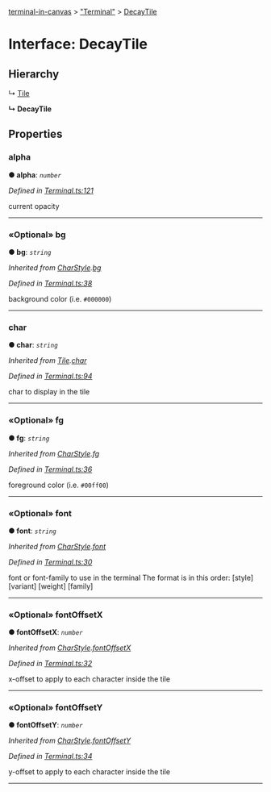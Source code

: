 [terminal-in-canvas](../README.md) > ["Terminal"](../modules/_terminal_.md) > [DecayTile](../interfaces/_terminal_.decaytile.md)



# Interface: DecayTile

## Hierarchy


↳  [Tile](_terminal_.tile.md)

**↳ DecayTile**








## Properties
<a id="alpha"></a>

###  alpha

**●  alpha**:  *`number`* 

*Defined in [Terminal.ts:121](https://github.com/danikaze/terminal-in-canvas/blob/6c46a1f/src/Terminal.ts#L121)*



current opacity




___

<a id="bg"></a>

### «Optional» bg

**●  bg**:  *`string`* 

*Inherited from [CharStyle](_terminal_.charstyle.md).[bg](_terminal_.charstyle.md#bg)*

*Defined in [Terminal.ts:38](https://github.com/danikaze/terminal-in-canvas/blob/6c46a1f/src/Terminal.ts#L38)*



background color (i.e. `#000000`)




___

<a id="char"></a>

###  char

**●  char**:  *`string`* 

*Inherited from [Tile](_terminal_.tile.md).[char](_terminal_.tile.md#char)*

*Defined in [Terminal.ts:94](https://github.com/danikaze/terminal-in-canvas/blob/6c46a1f/src/Terminal.ts#L94)*



char to display in the tile




___

<a id="fg"></a>

### «Optional» fg

**●  fg**:  *`string`* 

*Inherited from [CharStyle](_terminal_.charstyle.md).[fg](_terminal_.charstyle.md#fg)*

*Defined in [Terminal.ts:36](https://github.com/danikaze/terminal-in-canvas/blob/6c46a1f/src/Terminal.ts#L36)*



foreground color (i.e. `#00ff00`)




___

<a id="font"></a>

### «Optional» font

**●  font**:  *`string`* 

*Inherited from [CharStyle](_terminal_.charstyle.md).[font](_terminal_.charstyle.md#font)*

*Defined in [Terminal.ts:30](https://github.com/danikaze/terminal-in-canvas/blob/6c46a1f/src/Terminal.ts#L30)*



font or font-family to use in the terminal The format is in this order: [style] [variant] [weight] [family]




___

<a id="fontoffsetx"></a>

### «Optional» fontOffsetX

**●  fontOffsetX**:  *`number`* 

*Inherited from [CharStyle](_terminal_.charstyle.md).[fontOffsetX](_terminal_.charstyle.md#fontoffsetx)*

*Defined in [Terminal.ts:32](https://github.com/danikaze/terminal-in-canvas/blob/6c46a1f/src/Terminal.ts#L32)*



x-offset to apply to each character inside the tile




___

<a id="fontoffsety"></a>

### «Optional» fontOffsetY

**●  fontOffsetY**:  *`number`* 

*Inherited from [CharStyle](_terminal_.charstyle.md).[fontOffsetY](_terminal_.charstyle.md#fontoffsety)*

*Defined in [Terminal.ts:34](https://github.com/danikaze/terminal-in-canvas/blob/6c46a1f/src/Terminal.ts#L34)*



y-offset to apply to each character inside the tile




___


